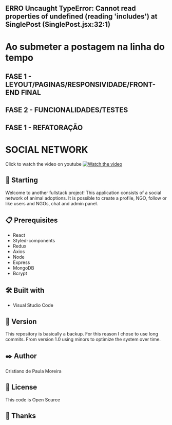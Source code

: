 ## ERRO Uncaught TypeError: Cannot read properties of undefined (reading 'includes') at SinglePost (SinglePost.jsx:32:1)
# Ao submeter a postagem na linha do tempo

## FASE 1 - LEYOUT/PAGINAS/RESPONSIVIDADE/FRONT-END FINAL 
## FASE 2 - FUNCIONALIDADES/TESTES
## FASE 1 - REFATORAÇÃO






















# SOCIAL NETWORK

Click to watch the video on youtube 
[![Watch the video](https://user-images.githubusercontent.com/91747232/179322680-9afa9b63-ced3-45fa-aa01-3e47f7404c2f.png)]()

## 🚀 Starting

Welcome to another fullstack project! This application consists of a social network of animal adoptions. It is possible to create a profile, NGO, follow or like users and NGOs, chat and admin panel.

## 📋 Prerequisites

* React
* Styled-components
* Redux
* Axios
* Node
* Express
* MongoDB
* Bcrypt

## 🛠️ Built with

* Visual Studio Code

## 📌 Version

This repository is basically a backup. For this reason I chose to use long commits. From version 1.0 using minors to optimize the system over time.

## ✒️ Author

Cristiano de Paula Moreira

## 📄 License

This code is Open Source

## 🎁 Thanks



